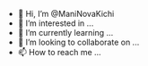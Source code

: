 - 👋 Hi, I’m @ManiNovaKichi
- 👀 I’m interested in ...
- 🌱 I’m currently learning ...
- 💞️ I’m looking to collaborate on ...
- 📫 How to reach me ...

<!---
ManiNovaKichi/ManiNovaKichi is a ✨ special ✨ repository because its `README.md` (this file) appears on your GitHub profile.
You can click the Preview link to take a look at your changes.
--->
